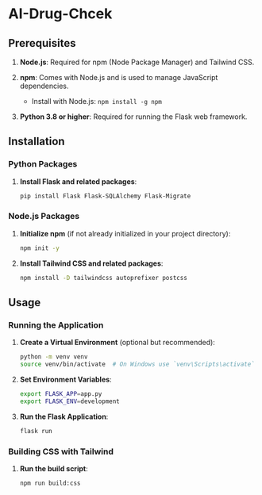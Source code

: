 # AI-Drug-Chcek


## Prerequisites

1. **Node.js**: Required for npm (Node Package Manager) and Tailwind CSS.

2. **npm**: Comes with Node.js and is used to manage JavaScript dependencies.
   - Install with Node.js: `npm install -g npm`

3. **Python 3.8 or higher**: Required for running the Flask web framework.
  


## Installation

### Python Packages

1.  **Install Flask and related packages**:
    ```bash
    pip install Flask Flask-SQLAlchemy Flask-Migrate
    ```

### Node.js Packages

1. **Initialize npm** (if not already initialized in your project directory):
    ```bash
    npm init -y
    ```

2. **Install Tailwind CSS and related packages**:
    ```bash
    npm install -D tailwindcss autoprefixer postcss
    ```


## Usage

### Running the Application

1. **Create a Virtual Environment** (optional but recommended):
    ```bash
    python -m venv venv
    source venv/bin/activate  # On Windows use `venv\Scripts\activate`
    ```

2. **Set Environment Variables**:
    ```bash
    export FLASK_APP=app.py
    export FLASK_ENV=development
    ```

3. **Run the Flask Application**:
    ```bash
    flask run
    ```

### Building CSS with Tailwind

1. **Run the build script**:
    ```bash
    npm run build:css
    ```



